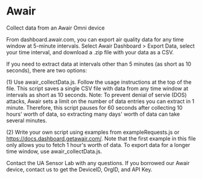 # Awair
Collect data from an Awair Omni device

 From dashboard.awair.com, you can export air quality data for any time window at 5-minute intervals.  Select Awair Dashboard > Export Data, select your time interval, 
 and download a .zip file with your data as a CSV.    
    
 If you need to extract data at intervals other than 5 minutes (as short as 10 seconds), there are two options:
 
 (1) Use awair_collectData.js. Follow the usage instructions at the top of the file. This script saves a single CSV file with data from any time window at intervals 
    as short as 10 seconds. 
      Note: To prevent denial of servie (DOS) attacks, Awair sets a limit on the number of data entries you can extract in 1 minute. Therefore, this script pauses for 
        60 seconds after collecting 10 hours' worth of data, so extracting many days' worth of data can take several minutes.
      
 (2) Write your own script using examples from exampleRequests.js or https://docs.dashboard.getawair.com/. Note that the first example in this file only allows you 
      to fetch 1 hour's worth of data. To export data for a longer time window, use awair_collectData.js.
      
 Contact the UA Sensor Lab with any questions. If you borrowed our Awair device, contact us to get the DeviceID, OrgID, and API Key.
 
